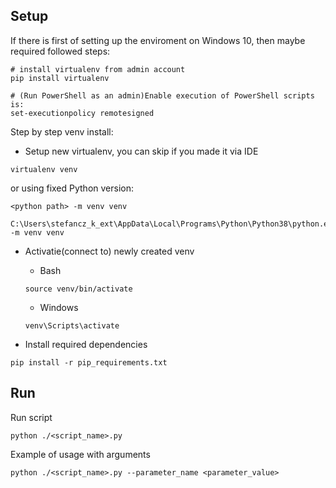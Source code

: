 ## Setup

If there is first of setting up the enviroment on Windows 10, then maybe required followed steps:
```
# install virtualenv from admin account
pip install virtualenv

# (Run PowerShell as an admin)Enable execution of PowerShell scripts is: 
set-executionpolicy remotesigned
```

Step by step venv install:
* Setup new virtualenv, you can skip if you made it via IDE
```
virtualenv venv
```
or using fixed Python version:
```
<python path> -m venv venv

C:\Users\stefancz_k_ext\AppData\Local\Programs\Python\Python38\python.exe -m venv venv
```

* Activatie(connect to) newly created venv
    * Bash
    ```
    source venv/bin/activate
    ```
    * Windows
    ```
    venv\Scripts\activate
    ```
    
* Install required dependencies
```
pip install -r pip_requirements.txt
```


## Run
Run script
```
python ./<script_name>.py
```
Example of usage with arguments
```
python ./<script_name>.py --parameter_name <parameter_value>
```
